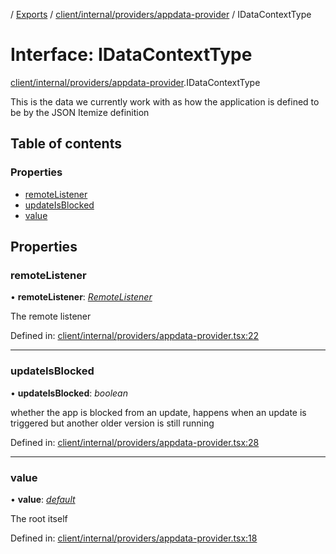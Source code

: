 [](../README.md) / [Exports](../modules.md) / [client/internal/providers/appdata-provider](../modules/client_internal_providers_appdata_provider.md) / IDataContextType

# Interface: IDataContextType

[client/internal/providers/appdata-provider](../modules/client_internal_providers_appdata_provider.md).IDataContextType

This is the data we currently work with
as how the application is defined to be by the
JSON Itemize definition

## Table of contents

### Properties

- [remoteListener](client_internal_providers_appdata_provider.idatacontexttype.md#remotelistener)
- [updateIsBlocked](client_internal_providers_appdata_provider.idatacontexttype.md#updateisblocked)
- [value](client_internal_providers_appdata_provider.idatacontexttype.md#value)

## Properties

### remoteListener

• **remoteListener**: [*RemoteListener*](../classes/client_internal_app_remote_listener.remotelistener.md)

The remote listener

Defined in: [client/internal/providers/appdata-provider.tsx:22](https://github.com/onzag/itemize/blob/55e63f2c/client/internal/providers/appdata-provider.tsx#L22)

___

### updateIsBlocked

• **updateIsBlocked**: *boolean*

whether the app is blocked from an update, happens
when an update is triggered but another older version
is still running

Defined in: [client/internal/providers/appdata-provider.tsx:28](https://github.com/onzag/itemize/blob/55e63f2c/client/internal/providers/appdata-provider.tsx#L28)

___

### value

• **value**: [*default*](../classes/base_root.default.md)

The root itself

Defined in: [client/internal/providers/appdata-provider.tsx:18](https://github.com/onzag/itemize/blob/55e63f2c/client/internal/providers/appdata-provider.tsx#L18)
